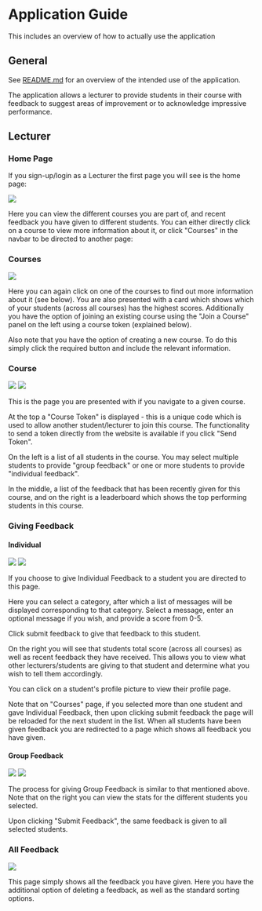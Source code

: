 # Application Guide

This includes an overview of how to actually use the application

## General

See [README.md](http://stgit.dcs.gla.ac.uk/tp3-2018-ese1/dissertation/blob/master/README.md) for an overview of the intended use of the application.

The application allows a lecturer to provide students in their course with feedback to suggest areas of improvement or to acknowledge impressive performance.

## Lecturer

### Home Page

If you sign-up/login as a Lecturer the first page you will see is the home page:

<img src="docs/program-docs/general/screenshots/lecturer_home.png">

Here you can view the different courses you are part of, and recent feedback you have given to different students. You can either directly click on a course to view more information about it, or click "Courses" in the navbar to be directed to another page:

### Courses


<img src="docs/program-docs/general/screenshots/lecturer_courses.png">

Here you can again click on one of the courses to find out more information about it (see below). You are also presented with a card which shows which of your students (across all courses) has the highest scores. Additionally you have the option of joining an existing course using the "Join a Course" panel on the left using a course token (explained below).

Also note that you have the option of creating a new course. To do this simply click the required button and include the relevant information.

### Course

<img src="docs/program-docs/general/screenshots/lecturer_course1.png">

<img src="docs/program-docs/general/screenshots/lecturer_course2.png">

This is the page you are presented with if you navigate to a given course.

At the top a "Course Token" is displayed - this is a unique code which is used to allow another student/lecturer to join this course. The functionality to send a token directly from the website is available if you click "Send Token".

On the left is a list of all students in the course. You may select multiple students to provide "group feedback" or one or more students to provide "individual feedback".

In the middle, a list of the feedback that has been recently given for this course, and on the right is a leaderboard which shows the top performing students in this course.


### Giving Feedback

#### Individual

<img src="docs/program-docs/general/screenshots/lecturer_indiv_fb1.png">

<img src="docs/program-docs/general/screenshots/lecturer_indiv_fb2.png">

If you choose to give Individual Feedback to a student you are directed to this page.

Here you can select a category, after which a list of messages will be displayed corresponding to that category. Select a message, enter an optional message if you wish, and provide a score from 0-5.

Click submit feedback to give that feedback to this student.

On the right you will see that students total score (across all courses) as well as recent feedback they have received. This allows you to view what other lecturers/students are giving to that student and determine what you wish to tell them accordingly.

You can click on a student's profile picture to view their profile page.

Note that on "Courses" page, if you selected more than one student and gave Individual Feedback, then upon clicking submit feedback the page will be reloaded for the next student in the list. When all students have been given feedback you are redirected to a page which shows all feedback you have given.

#### Group Feedback

<img src="docs/program-docs/general/screenshots/lecturer_group_fb1.png">

<img src="docs/program-docs/general/screenshots/lecturer_group_fb2.png">

The process for giving Group Feedback is similar to that mentioned above. Note that on the right you can view the stats for the different students you selected.

Upon clicking "Submit Feedback", the same feedback is given to all selected students.


### All Feedback

<img src="docs/program-docs/general/screenshots/lecturer_all_fb.png">

This page simply shows all the feedback you have given. Here you have the additional option of deleting a feedback, as well as the standard sorting options.
